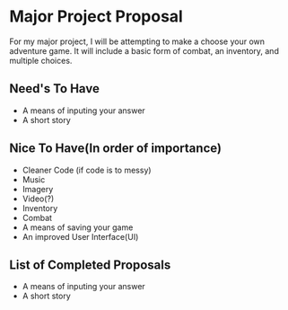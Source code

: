# Major Project Proposal
For my major project, I will be attempting to make a choose your own adventure game. It will include a basic form of combat, an inventory, and multiple choices.

## Need's To Have
- A means of inputing your answer
- A short story

## Nice To Have(In order of importance)
- Cleaner Code (if code is to messy)
- Music
- Imagery
- Video(?)
- Inventory
- Combat
- A means of saving your game
- An improved User Interface(UI)


## List of Completed Proposals
- A means of inputing your answer
- A short story
